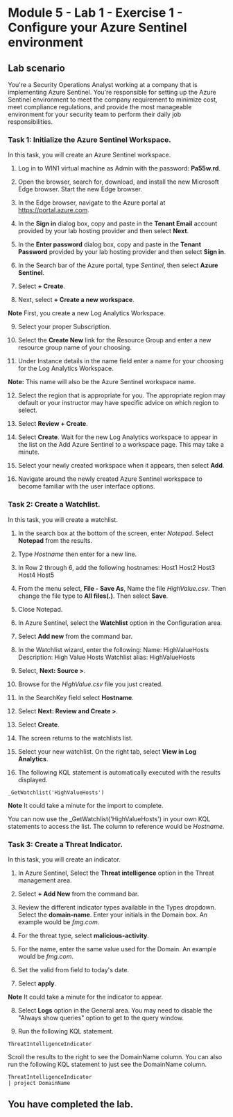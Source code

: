 # Module 5 - Lab 1 - Exercise 1 - Configure your Azure Sentinel environment

## Lab scenario

You're a Security Operations Analyst working at a company that is implementing Azure Sentinel. You're responsible for setting up the Azure Sentinel environment to meet the company requirement to minimize cost, meet compliance regulations, and provide the most manageable environment for your security team to perform their daily job responsibilities.

### Task 1: Initialize the Azure Sentinel Workspace.

In this task, you will create an Azure Sentinel workspace.

1. Log in to WIN1 virtual machine as Admin with the password: **Pa55w.rd**.  

2. Open the browser, search for, download, and install the new Microsoft Edge browser. Start the new Edge browser.

3. In the Edge browser, navigate to the Azure portal at https://portal.azure.com.

4. In the **Sign in** dialog box, copy and paste in the **Tenant Email** account provided by your lab hosting provider and then select **Next**.

5. In the **Enter password** dialog box, copy and paste in the **Tenant Password** provided by your lab hosting provider and then select **Sign in**.

6. In the Search bar of the Azure portal, type *Sentinel*, then select **Azure Sentinel**.

7. Select **+ Create**.

8. Next, select **+ Create a new workspace**.

**Note** First, you create a new Log Analytics Workspace.

9. Select your proper Subscription.

10. Select the **Create New** link for the Resource Group and enter a new resource group name of your choosing.

11. Under Instance details in the name field enter a name for your choosing for the Log Analytics Workspace.

**Note:** This name will also be the Azure Sentinel workspace name.

12. Select the region that is appropriate for you.  The appropriate region may default or your instructor may have specific advice on which region to select.  

13. Select **Review + Create**.

14. Select **Create**. Wait for the new Log Analytics workspace to appear in the list on the Add Azure Sentinel to a workspace page.  This may take a minute.

15. Select your newly created workspace when it appears, then select **Add**.

16. Navigate around the newly created Azure Sentinel workspace to become familiar with the user interface options.

### Task 2: Create a Watchlist.

In this task, you will create a watchlist.

1. In the search box at the bottom of the screen, enter *Notepad*.  Select **Notepad** from the results.

2. Type *Hostname* then enter for a new line.

3. In Row 2 through 6, add the following hostnames:
    Host1
    Host2
    Host3
    Host4
    Host5

4. From the menu select, **File - Save As**, Name the file *HighValue.csv*.  Then change the file type to **All files(*.*)**.  Then select **Save**.

5. Close Notepad.

6. In Azure Sentinel, select the **Watchlist** option in the Configuration area.

7. Select **Add new** from the command bar.

8. In the Watchlist wizard, enter the following:
    Name: HighValueHosts
    Description: High Value Hosts
    Watchlist alias: HighValueHosts

9. Select, **Next: Source >**.

10. Browse for the *HighValue.csv* file you just created.

11. In the SearchKey field select **Hostname**.

12. Select **Next: Review and Create >**.

13. Select **Create**.

14. The screen returns to the watchlists list.

15. Select your new watchlist.  On the right tab, select **View in Log Analytics**.

16. The following KQL statement is automatically executed with the results displayed.

```KQL
_GetWatchlist('HighValueHosts')
```
**Note** It could take a minute for the import to complete.

You can now use the _GetWatchlist('HighValueHosts') in your own KQL statements to access the list. The column to reference would be *Hostname*.

### Task 3: Create a Threat Indicator.

In this task, you will create an indicator.

1. In Azure Sentinel, Select the **Threat intelligence** option in the Threat management area.

2. Select **+ Add New** from the command bar.

3. Review the different indicator types available in the Types dropdown. Select the **domain-name**. Enter your initials in the Domain box. An example would be *fmg.com*.

4. For the threat type, select **malicious-activity**.

5. For the name, enter the same value used for the Domain. An example would be *fmg.com*.

6. Set the valid from field to today's date.

7. Select **apply**.

**Note** It could take a minute for the indicator to appear.

8. Select **Logs** option in the General area.  You may need to disable the "Always show queries" option to get to the query window.

9. Run the following KQL statement.

```KQL
ThreatIntelligenceIndicator
```
Scroll the results to the right to see the DomainName column. You can also run the following KQL statement to just see the DomainName column.  

```KQL
ThreatIntelligenceIndicator
| project DomainName
```
## You have completed the lab.
